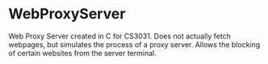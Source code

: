 # WebProxyServer
Web Proxy Server created in C for CS3031. Does not actually fetch webpages, but simulates the process of a proxy server. 
Allows the blocking of certain websites from the server terminal.
